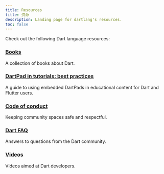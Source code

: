 ```yaml
---
title: Resources
title: 资源
description: Landing page for dartlang's resources.
toc: false
---
```


Check out the following Dart language resources:


<div class="card-grid">
  <div class="card">
    <h3><a href="/resources/books">Books</a></h3>
    <p>A collection of books about Dart.</p>
  </div>
  
  <div class="card">
    <h3><a href="/resources/dartpad-best-practices">DartPad in tutorials: best practices</a></h3>
    <p>A guide to using embedded DartPads in educational content for Dart and Flutter users.</p>
  </div>

  <div class="card">
    <h3><a href="/code-of-conduct">Code of conduct</a></h3>
    <p>Keeping community spaces safe and respectful.</p>
  </div>
  
  <div class="card">
    <h3><a href="/faq">Dart FAQ</a></h3>
    <p>Answers to questions from the Dart community.</p>
  </div> 

  <div class="card">
    <h3><a href="/resources/videos">Videos</a></h3>
    <p>Videos aimed at Dart developers.</p>
  </div>
</div>
